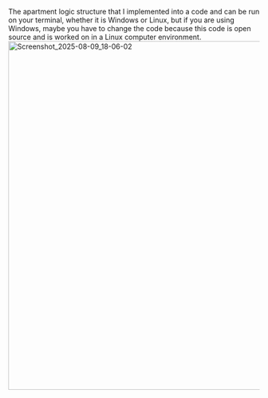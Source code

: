 The apartment logic structure that I implemented into a code and can be run on your terminal, whether it is Windows or Linux, but if you are using Windows, maybe you have to change the code because this code is open source and is worked on in a Linux computer environment.
<img width="910" height="698" alt="Screenshot_2025-08-09_18-06-02" src="https://github.com/user-attachments/assets/6cc5cef0-4ebc-4961-84b1-f310965aabee" />
